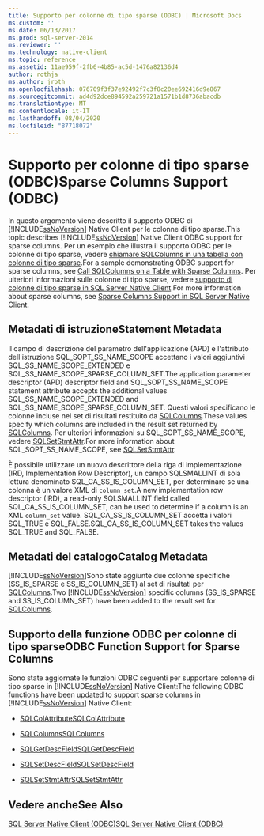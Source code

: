 ```yaml
---
title: Supporto per colonne di tipo sparse (ODBC) | Microsoft Docs
ms.custom: ''
ms.date: 06/13/2017
ms.prod: sql-server-2014
ms.reviewer: ''
ms.technology: native-client
ms.topic: reference
ms.assetid: 11ae959f-2fb6-4b85-ac5d-1476a82136d4
author: rothja
ms.author: jroth
ms.openlocfilehash: 076709f3f37e92492f7c3f8c20ee692416d9e867
ms.sourcegitcommit: ad4d92dce894592a259721a1571b1d8736abacdb
ms.translationtype: MT
ms.contentlocale: it-IT
ms.lasthandoff: 08/04/2020
ms.locfileid: "87718072"
---
```

# <a name="sparse-columns-support-odbc"></a><span data-ttu-id="05a19-102">Supporto per colonne di tipo sparse (ODBC)</span><span class="sxs-lookup"><span data-stu-id="05a19-102">Sparse Columns Support (ODBC)</span></span>
  <span data-ttu-id="05a19-103">In questo argomento viene descritto il supporto ODBC di [!INCLUDE[ssNoVersion](../../../includes/ssnoversion-md.md)] Native Client per le colonne di tipo sparse.</span><span class="sxs-lookup"><span data-stu-id="05a19-103">This topic describes [!INCLUDE[ssNoVersion](../../../includes/ssnoversion-md.md)] Native Client ODBC support for sparse columns.</span></span> <span data-ttu-id="05a19-104">Per un esempio che illustra il supporto ODBC per le colonne di tipo sparse, vedere [chiamare SQLColumns in una tabella con colonne di tipo sparse](../../native-client-odbc-how-to/call-sqlcolumns-on-a-table-with-sparse-columns.md).</span><span class="sxs-lookup"><span data-stu-id="05a19-104">For a sample demonstrating ODBC support for sparse columns, see [Call SQLColumns on a Table with Sparse Columns](../../native-client-odbc-how-to/call-sqlcolumns-on-a-table-with-sparse-columns.md).</span></span> <span data-ttu-id="05a19-105">Per ulteriori informazioni sulle colonne di tipo sparse, vedere [supporto di colonne di tipo sparse in SQL Server Native Client](../features/sparse-columns-support-in-sql-server-native-client.md).</span><span class="sxs-lookup"><span data-stu-id="05a19-105">For more information about sparse columns, see [Sparse Columns Support in SQL Server Native Client](../features/sparse-columns-support-in-sql-server-native-client.md).</span></span>  
  
## <a name="statement-metadata"></a><span data-ttu-id="05a19-106">Metadati di istruzione</span><span class="sxs-lookup"><span data-stu-id="05a19-106">Statement Metadata</span></span>  
 <span data-ttu-id="05a19-107">Il campo di descrizione del parametro dell'applicazione (APD) e l'attributo dell'istruzione SQL_SOPT_SS_NAME_SCOPE accettano i valori aggiuntivi SQL_SS_NAME_SCOPE_EXTENDED e SQL_SS_NAME_SCOPE_SPARSE_COLUMN_SET.</span><span class="sxs-lookup"><span data-stu-id="05a19-107">The application parameter descriptor (APD) descriptor field and SQL_SOPT_SS_NAME_SCOPE statement attribute accepts the additional values SQL_SS_NAME_SCOPE_EXTENDED and SQL_SS_NAME_SCOPE_SPARSE_COLUMN_SET.</span></span> <span data-ttu-id="05a19-108">Questi valori specificano le colonne incluse nel set di risultati restituito da [SQLColumns](../../native-client-odbc-api/sqlcolumns.md).</span><span class="sxs-lookup"><span data-stu-id="05a19-108">These values specify which columns are included in the result set returned by [SQLColumns](../../native-client-odbc-api/sqlcolumns.md).</span></span> <span data-ttu-id="05a19-109">Per ulteriori informazioni su SQL_SOPT_SS_NAME_SCOPE, vedere [SQLSetStmtAttr](../../native-client-odbc-api/sqlsetstmtattr.md).</span><span class="sxs-lookup"><span data-stu-id="05a19-109">For more information about SQL_SOPT_SS_NAME_SCOPE, see [SQLSetStmtAttr](../../native-client-odbc-api/sqlsetstmtattr.md).</span></span>  
  
 <span data-ttu-id="05a19-110">È possibile utilizzare un nuovo descrittore della riga di implementazione (IRD, Implementation Row Descriptor), un campo SQLSMALLINT di sola lettura denominato SQL_CA_SS_IS_COLUMN_SET, per determinare se una colonna è un valore XML di `column_set`.</span><span class="sxs-lookup"><span data-stu-id="05a19-110">A new implementation row descriptor (IRD), a read-only SQLSMALLINT field called SQL_CA_SS_IS_COLUMN_SET, can be used to determine if a column is an XML `column_set` value.</span></span> <span data-ttu-id="05a19-111">SQL_CA_SS_IS_COLUMN_SET accetta i valori SQL_TRUE e SQL_FALSE.</span><span class="sxs-lookup"><span data-stu-id="05a19-111">SQL_CA_SS_IS_COLUMN_SET takes the values SQL_TRUE and SQL_FALSE.</span></span>  
  
## <a name="catalog-metadata"></a><span data-ttu-id="05a19-112">Metadati del catalogo</span><span class="sxs-lookup"><span data-stu-id="05a19-112">Catalog Metadata</span></span>  
 <span data-ttu-id="05a19-113">[!INCLUDE[ssNoVersion](../../../includes/ssnoversion-md.md)]Sono state aggiunte due colonne specifiche (SS_IS_SPARSE e SS_IS_COLUMN_SET) al set di risultati per [SQLColumns](../../native-client-odbc-api/sqlcolumns.md).</span><span class="sxs-lookup"><span data-stu-id="05a19-113">Two [!INCLUDE[ssNoVersion](../../../includes/ssnoversion-md.md)] specific columns (SS_IS_SPARSE and SS_IS_COLUMN_SET) have been added to the result set for [SQLColumns](../../native-client-odbc-api/sqlcolumns.md).</span></span>  
  
## <a name="odbc-function-support-for-sparse-columns"></a><span data-ttu-id="05a19-114">Supporto della funzione ODBC per colonne di tipo sparse</span><span class="sxs-lookup"><span data-stu-id="05a19-114">ODBC Function Support for Sparse Columns</span></span>  
 <span data-ttu-id="05a19-115">Sono state aggiornate le funzioni ODBC seguenti per supportare colonne di tipo sparse in [!INCLUDE[ssNoVersion](../../../includes/ssnoversion-md.md)] Native Client:</span><span class="sxs-lookup"><span data-stu-id="05a19-115">The following ODBC functions have been updated to support sparse columns in [!INCLUDE[ssNoVersion](../../../includes/ssnoversion-md.md)] Native Client:</span></span>  
  
-   [<span data-ttu-id="05a19-116">SQLColAttribute</span><span class="sxs-lookup"><span data-stu-id="05a19-116">SQLColAttribute</span></span>](../../native-client-odbc-api/sqlcolattribute.md)  
  
-   [<span data-ttu-id="05a19-117">SQLColumns</span><span class="sxs-lookup"><span data-stu-id="05a19-117">SQLColumns</span></span>](../../native-client-odbc-api/sqlcolumns.md)  
  
-   [<span data-ttu-id="05a19-118">SQLGetDescField</span><span class="sxs-lookup"><span data-stu-id="05a19-118">SQLGetDescField</span></span>](../../native-client-odbc-api/sqlgetdescfield.md)  
  
-   [<span data-ttu-id="05a19-119">SQLSetDescField</span><span class="sxs-lookup"><span data-stu-id="05a19-119">SQLSetDescField</span></span>](../../native-client-odbc-api/sqlsetdescfield.md)  
  
-   [<span data-ttu-id="05a19-120">SQLSetStmtAttr</span><span class="sxs-lookup"><span data-stu-id="05a19-120">SQLSetStmtAttr</span></span>](../../native-client-odbc-api/sqlsetstmtattr.md)  
  
## <a name="see-also"></a><span data-ttu-id="05a19-121">Vedere anche</span><span class="sxs-lookup"><span data-stu-id="05a19-121">See Also</span></span>  
 [<span data-ttu-id="05a19-122">SQL Server Native Client &#40;ODBC&#41;</span><span class="sxs-lookup"><span data-stu-id="05a19-122">SQL Server Native Client &#40;ODBC&#41;</span></span>](sql-server-native-client-odbc.md)  
  
  
